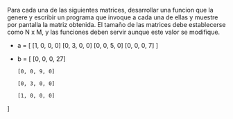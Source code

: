 Para cada una de las siguientes matrices, desarrollar una funcion que la genere  y escribir un programa que invoque a cada una de ellas y muestre por pantalla la matriz obtenida. El tamaño de las matrices debe establecerse como N x M, y las funciones deben servir aunque este valor se modifique.

- a = [
    [1, 0, 0, 0]
    [0, 3, 0, 0]
    [0, 0, 5, 0]
    [0, 0, 0, 7]
]
- b = [
      [0, 0, 0, 27]

      [0, 0, 9, 0]
    
      [0, 3, 0, 0]
    
      [1, 0, 0, 0]
]